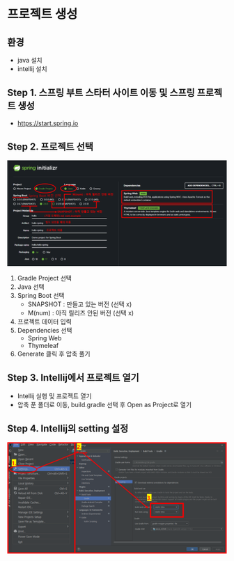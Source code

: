 # 프로젝트 생성
## 환경
- java 설치
- intellij 설치

## Step 1. 스프링 부트 스타터 사이트 이동 및 스프링 프로젝트 생성
- https://start.spring.io

## Step 2. 프로젝트 선택
![img.png](../imgs/spring_boot_setting.png)
1. Gradle Project 선택
2. Java 선택
3. Spring Boot 선택
   - SNAPSHOT : 만들고 있는 버전 (선택 x)
   - M(num) : 아직 릴리즈 안된 버전 (선택 x)
4. 프로젝트 데이터 입력
5. Dependencies 선택
   - Spring Web
   - Thymeleaf
6. Generate 클릭 후 압축 풀기

## Step 3. Intellij에서 프로젝트 열기
- Intellij 실행 및 프로젝트 열기
- 압축 푼 폴더로 이동, build.gradle 선택 후 Open as Project로 열기

## Step 4. Intellij의 setting 설정
![img.png](../imgs/Intellij_setting.png)
